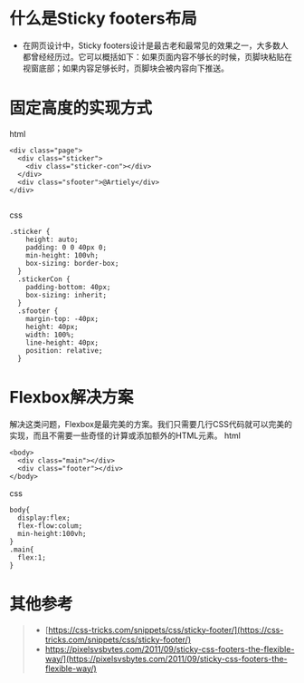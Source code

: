 # 什么是Sticky footers布局
- 在网页设计中，Sticky footers设计是最古老和最常见的效果之一，大多数人都曾经经历过。它可以概括如下：如果页面内容不够长的时候，页脚块粘贴在视窗底部；如果内容足够长时，页脚块会被内容向下推送。

# 固定高度的实现方式
html
```
<div class="page">
  <div class="sticker">
    <div class="sticker-con"></div>
  </div>
  <div class="sfooter">@Artiely</div>
</div>


```
css
```
.sticker {
    height: auto;
    padding: 0 0 40px 0;
    min-height: 100vh;
    box-sizing: border-box;
  }
  .stickerCon {
    padding-bottom: 40px;
    box-sizing: inherit;
  }
  .sfooter {
    margin-top: -40px;
    height: 40px;
    width: 100%;
    line-height: 40px;
    position: relative;
  }
```

# Flexbox解决方案
解决这类问题，Flexbox是最完美的方案。我们只需要几行CSS代码就可以完美的实现，而且不需要一些奇怪的计算或添加额外的HTML元素。
html
```
<body>
  <div class="main"></div>
  <div class="footer"></div>
</body>
```
css
```
body{
  display:flex;
  flex-flow:colum;
  min-height:100vh;
}
.main{
  flex:1;
}
```

# 其他参考
>- [https://css-tricks.com/snippets/css/sticky-footer/](https://css-tricks.com/snippets/css/sticky-footer/)
>- https://pixelsvsbytes.com/2011/09/sticky-css-footers-the-flexible-way/](https://pixelsvsbytes.com/2011/09/sticky-css-footers-the-flexible-way/)

